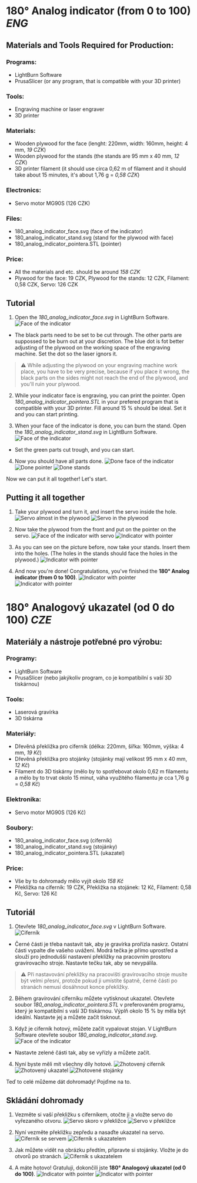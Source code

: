 # 180° Analog indicator (from 0 to 100) *ENG*
## Materials and Tools Required for Production:

### Programs:
  - LightBurn Software
  - PrusaSlicer (or any program, that is compatible with your 3D printer) 

### Tools:
  - Engraving machine or laser engraver
  - 3D printer

### Materials:
  - Wooden plywood for the face (lenght: 220mm, width: 160mm, height: 4 mm, *19 CZK*) 
  - Wooden plywood for the stands (the stands are 95 mm x 40 mm, *12 CZK*)
  - 3D printer filament (it should use circa 0,62 m of filament and it should take about 15 minutes, it's about 1,76 g = *0,58 CZK*)

### Electronics:
  - Servo motor MG90S (126 CZK)

### Files:
  - 180_analog_indicator_face.svg (face of the indicator)
  - 180_analog_indicator_stand.svg (stand for the plywood with face)
  - 180_analog_indicator_pointera.STL (pointer)

### Price:
  - All the materials and etc. should be around *158 CZK*
  - Plywood for the face: 19 CZK, Plywood for the stands: 12 CZK, Filament: 0,58 CZK, Servo: 126 CZK

## Tutorial
1. Open the *180_analog_indicator_face.svg* in LightBurn Software. 
![Face of the indicator](./180_analog_indicator_face.svg)
  - The black parts need to be set to be cut through. The other parts are suppossed to be burn out at your discretion. The blue dot is fot better adjusting of the plywood on the working space of the engraving machine. Set the dot so the laser ignors it.
> :warning: While adjusting the plywood on your engraving machine work place, you have to be very precise, because if you place it wrong, the black parts on the sides might not reach the end of the plywood, and you'll ruin your plywood.

2. While your indicator face is engraving, you can print the pointer. Open *180_analog_indicator_pointera.STL* in your prefered program that is compatible with your 3D printer. Fill around 15 % should be ideal. Set it and you can start printing.

3. When your face of the indicator is done, you can burn the stand. Open the *180_analog_indicator_stand.svg* in LightBurn Software. 
![Face of the indicator](./180_analog_indicator_stand.svg)
 - Set the green parts cut trough, and you can start.

4. Now you should have all parts done.
  ![Done face of the indicator](./images/face_1.png)
  ![Done pointer](./images/pointer_1.png)
  ![Done stands](./images/stands_1.png)

Now we can put it all together! Let's start.

## Putting it all together
  1. Take your plywood and turn it, and insert the servo inside the hole.
  ![Servo almost in the plywood](./images/tutorial_1.png)
  ![Servo in the plywood](./images/tutorial_2.png)

  2. Now take the plywood from the front and put on the pointer on the servo.
  ![Face of the indicator with servo](./images/tutorial_3.png)
  ![Indicator with pointer](./images/tutorial_4.png)

  3. As you can see on the picture before, now take your stands. Insert them into the holes. (The holes in the stands should face the holes in the plywood.)
  ![Indicator with pointer](./images/tutorial_5.png)

  4. And now you're done! Congratulations, you've finished the **180° Analog indicator (from 0 to 100)**.
  ![Indicator with pointer](./images/tutorial_6.png)
  ![Indicator with pointer](./images/tutorial_7.png)




# 180° Analogový ukazatel (od 0 do 100) *CZE*
## Materiály a nástroje potřebné pro výrobu:

### Programy:
  - LightBurn Software
  - PrusaSlicer (nebo jakýkoliv program, co je kompatibilní s vaší 3D tiskárnou) 

### Tools:
  - Laserová gravírka
  - 3D tiskárna

### Materiály:
  - Dřevěná překližka pro ciferník (délka: 220mm, šířka: 160mm, výška: 4 mm, *19 Kč*) 
  - Dřevěná překližka pro stojánky (stojánky mají velikost 95 mm x 40 mm, *12 Kč*)
  - Filament do 3D tiskárny (mělo by to spotřebovat okolo 0,62 m filamentu a mělo by to trvat okolo 15 minut, váha využitého filamentu je cca 1,76 g = *0,58 Kč*)

### Elektronika:
  - Servo motor MG90S (126 Kč)

### Soubory:
  - 180_analog_indicator_face.svg (ciferník)
  - 180_analog_indicator_stand.svg (stojánky)
  - 180_analog_indicator_pointera.STL (ukazatel)

### Price:
  - Vše by to dohromady mělo vyjít okolo *158 Kč*
  - Překližka na ciferník: 19 CZK, Překližka na stojánek: 12 Kč, Filament: 0,58 Kč, Servo: 126 Kč

## Tutoriál
1. Otevřete *180_analog_indicator_face.svg* v LightBurn Software. 
![Ciferník](./180_analog_indicator_face.svg)
  - Černé části je třeba nastavit tak, aby je gravírka prořízla naskrz. Ostatní části vypalte dle vašeho uvážení. Modrá tečka je přímo uprostřed a slouží pro jednodušší nastavení překližky na pracovním prostoru gravírovacího stroje. Nastavte tečku tak, aby se nevypálila.
> :warning: Při nastavování překližky na pracovišti gravírovacího stroje musíte být velmi přesní, protože pokud ji umístíte špatně, černé části po stranách nemusí dosáhnout konce překližky.

2. Během gravírování ciferníku můžete vytisknout ukazatel. Otevřete soubor *180_analog_indicator_pointera.STL* v preferovaném programu, který je kompatibilní s vaší 3D tiskárnou. Výplň okolo 15 % by měla být ideální. Nastavte jej a můžete začít tisknout.

3. Když je ciferník hotový, můžete začít vypalovat stojan. V LightBurn Software otevřete soubor *180_analog_indicator_stand.svg*. 
![Face of the indicator](./180_analog_indicator_stand.svg)
 - Nastavte zelené části tak, aby se vyřízly a můžete začít.

4. Nyní byste měli mít všechny díly hotové.
  ![Zhotovený ciferník](./images/face_1.png)
  ![Zhotovený ukazatel](./images/pointer_1.png)
  ![Zhotovené stojánky](./images/stands_1.png)

Teď to celé můžeme dát dohromady! Pojďme na to.

## Skládání dohromady
  1. Vezměte si vaší překližku s ciferníkem, otočte ji a vložte servo do vyřezaného otvoru.
  ![Servo skoro v překližce](./images/tutorial_1.png)
  ![Servo v překližce](./images/tutorial_2.png)

  2. Nyní vezměte překližku zepředu a nasaďte ukazatel na servo.
  ![Ciferník se servem](./images/tutorial_3.png)
  ![Ciferník s ukazatelem](./images/tutorial_4.png)

  3. Jak můžete vidět na obrázku předtím, připravte si stojánky. Vložte je do otvorů po stranách.
  ![Ciferník s ukazatelem](./images/tutorial_5.png)

  4. A máte hotovo! Gratuluji, dokončili jste **180° Analogový ukazatel (od 0 do 100)**.
  ![Indicator with pointer](./images/tutorial_6.png)
  ![Indicator with pointer](./images/tutorial_7.png)
